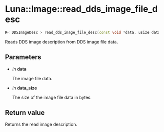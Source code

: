 # Luna::Image::read_dds_image_file_desc

```c++
R< DDSImageDesc > read_dds_image_file_desc(const void *data, usize data_size)
```

Reads DDS image description from DDS image file data. 



## Parameters
* *in* **data**

    The image file data. 

* *in* **data_size**

    The size of the image file data in bytes. 

## Return value
Returns the read image description. 


